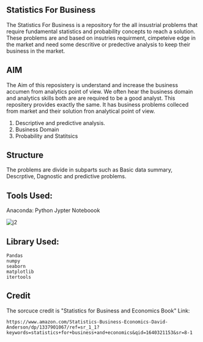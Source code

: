 ## Statistics For Business 
The Statistics For Business is a repository for the all insustrial problems that require fundamental statistics and probability concepts to reach a solution. These problems are and based on insutries requirment, cimpeteive edge in the market and need some descritive or predective analysis to keep their business in the market.

## AIM

The Aim of this reposistery is understand and increase the business accumen from analytics point of view. We often hear the business domain and analytics skills both are are required to be a good analyst. This repositery provides exactly the same. It has business problems colleced from market and their solution fron analytical point of view.

1. Descriptive and predictive analysis.
2. Business Domain
3. Probability and Statitsics

## Structure

The problems are divide in subparts such as Basic data summary, Descrptive, Dagnostic and predictive problems.

## Tools Used:
Anaconda: Python Jypter Noteboook

![j2](https://user-images.githubusercontent.com/64645859/147317652-c1e06930-1ab1-419c-a375-51e3202852c5.png)


## Library Used:
```
Pandas
numpy
seaborn
matplotlib
itertools
```

## Credit
The sorcuce credit is "Statistics for Business and Economics Book"
Link: 
```
https://www.amazon.com/Statistics-Business-Economics-David-Anderson/dp/1337901067/ref=sr_1_1?keywords=statistics+for+business+and+economics&qid=1640321153&sr=8-1
```

